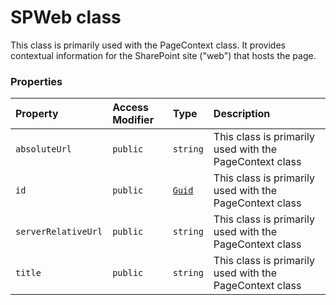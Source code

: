 # SPWeb class





This class is primarily used with the PageContext class. It provides contextual 
information for the SharePoint site ("web") that hosts the page.



### Properties

| Property	   | Access Modifier | Type	| Description|
|:-------------|:----|:-------|:-----------|
|`absoluteUrl`     | `public` | `string` | This class is primarily used with the PageContext class |
|`id`     | `public` | [`Guid`](../sp-client-base/guid.md) | This class is primarily used with the PageContext class |
|`serverRelativeUrl`     | `public` | `string` | This class is primarily used with the PageContext class |
|`title`     | `public` | `string` | This class is primarily used with the PageContext class |






